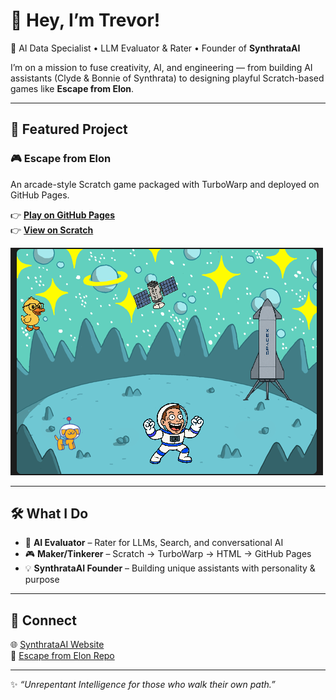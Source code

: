 # 👋 Hey, I’m Trevor!

🚀 AI Data Specialist • LLM Evaluator & Rater • Founder of **SynthrataAI**

I’m on a mission to fuse creativity, AI, and engineering — from building AI assistants (Clyde & Bonnie of Synthrata) to designing playful Scratch-based games like **Escape from Elon**.  

---

## 🌟 Featured Project
### 🎮 Escape from Elon  
An arcade-style Scratch game packaged with TurboWarp and deployed on GitHub Pages.  

👉 [**Play on GitHub Pages**](https://corruptedconsciousness.github.io/escape-from-elon/)  
👉 [**View on Scratch**](https://scratch.mit.edu/projects/1192573699/)  

![Escape from Elon screenshot](https://raw.githubusercontent.com/CorruptedConsciousness/escape-from-elon/main/assets/PlanetX2.png)

---

## 🛠️ What I Do
- 🧠 **AI Evaluator** – Rater for LLMs, Search, and conversational AI  
- 🎮 **Maker/Tinkerer** – Scratch → TurboWarp → HTML → GitHub Pages  
- 💡 **SynthrataAI Founder** – Building unique assistants with personality & purpose  

---

## 🔗 Connect
🌐 [SynthrataAI Website](https://www.synthrata.ai)  
🐙 [Escape from Elon Repo](https://github.com/CorruptedConsciousness/escape-from-elon)  

---

✨ *“Unrepentant Intelligence for those who walk their own path.”*  
